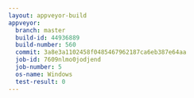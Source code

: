 ```yaml
---
layout: appveyor-build
appveyor:
  branch: master
  build-id: 44936889
  build-number: 560
  commit: 3a8e3a1102458f0485467962187ca6eb387e64aa
  job-id: 7609nlmo0jodjend
  job-number: 5
  os-name: Windows
  test-result: 0
---
```

